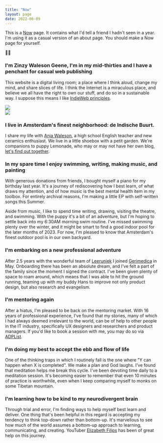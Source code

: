 ```yaml
---
title: "Now"
layout: page
date: 2022-06-09
---
```

This is a [Now](https://nownownow.com/) page. It contains what I'd tell a friend I hadn't seen in a year. I'm using it as a casual version of an about page. You should make a Now page for yourself. 

✌🏽

<!-- - Short summary of who I am
- Where I live
- Where I work
- What I do in my free time
- Who I'm hanging out with -->


### I'm Zinzy Waleson Geene, I'm in my mid-thirties and I have a penchant for casual web publishing
This website is a digital living room; a place where I think aloud, change my mind, and share slices of life. I think the Internet is a miraculous place, and believe we all have the right to own our stuff, and do so in a sustainable way. I suppose this means I like [IndieWeb principles](https://indieweb.org/principles).

<div class="my-2">
<div class="row">
<div class="col-6">
<img src="https://res.cloudinary.com/dbi2zounq/image/upload/v1649240297/me/FullSizeRender_copy_y5whli.jpg">
</div>
<div class="col-6">
<img src="https://res.cloudinary.com/dbi2zounq/image/upload/v1667744670/me/zinzy-2_eixpog.jpg">
</div>
</div>
</div>

### I live in Amsterdam's finest neighborhood: de Indische Buurt.
I share my life with [Anja Waleson](https://anjawaleson.notion.site/Anja-Waleson-0182c8df804b4b12ab6e70b5b5795a55), a high school English teacher and new ceramics enthusiast. We live in a little shoebox with a petit garden. We're companions to puppy Lemonade, who may or may not have her own blog, [let's find out together](https://lemonade.waleson.us).

### In my spare time I enjoy swimming, writing, making music, and painting
With generous donations from friends, I bought myself a piano for my birthday last year. It's a journey of rediscovering how I best learn, of what draws my attention, and of how music is the best mental health item in my toolbox. For entirely archival reasons, I'm making a little EP with self-written songs this Summer.

Aside from music, I like to spend time writing, drawing, visiting the theatre, and swimming. With the puppy it's a bit of an adventure, but I'm hoping to settle back into my 6:30AM morning swim routine. I've missed swimming plenty over the winter, and it might be smart to find a good indoor pool for the later months of 2023. For now, I'm pleased to know that Amsterdam's finest outdoor pool is in our own backyard.

### I'm embarking on a new professional adventure
After 2.5 years with the wonderful team of [Leeruniek](https://leeruniek.nl/) I joined [Gerimedica](https://gerimedica.nl/) in May. Onboarding there has been an absolute dream, and I've felt a part of the family since the moment I signed the contract. I've been given plenty of space to roam around, which means that I was able to hit the ground running, teaming up with my buddy Hans to improve not only product design, but also research and evangelism.

### I'm mentoring again
After a hiatus, I'm pleased to be back on the mentoring market. With 16 years of professional experience, I've found that my stories, many of which I had always deemed irrelevant to the world, can be of help to other people in the IT industry, specifically UX designers and researchers and product managers. If you'd like to book a session with me, you may do so via [ADPList](https://adplist.org/mentors/zinzy-nev-geene).

### I'm doing my best to accept the ebb and flow of life
One of the thinking traps in which I routinely fall is the one where "Y can happen when X is completed". We make a plan and God laughs. I've found that meditation helps me break this cycle. I've been devoting time daily to a meditation session. It's becoming easier to remember that even 10 minutes of practice is worthwhile, even when I keep comparing myself to monks on some Tibetan mountain.

### I'm learning how to be kind to my neurodivergent brain
Through trial and error, I'm finding ways to help myself best learn and deliver. One thing that's been helpful in this regard is accepting my tendency to think top-down rather than bottom-up. It's marvellous to see how much of the world assumes a bottom-up approach to learning, communicating, and creating. YouTuber [Elizabeth Filips](https://www.youtube.com/@elizabethfilips) has been of great help on this journey.
